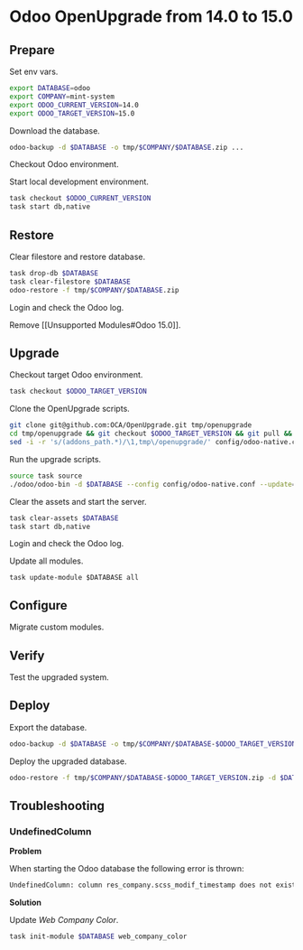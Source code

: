 # Odoo OpenUpgrade from 14.0 to 15.0

## Prepare

Set env vars.

```bash
export DATABASE=odoo
export COMPANY=mint-system
export ODOO_CURRENT_VERSION=14.0
export ODOO_TARGET_VERSION=15.0
```

Download the database.

```bash
odoo-backup -d $DATABASE -o tmp/$COMPANY/$DATABASE.zip ...
```

Checkout Odoo environment.

Start local development environment.

```bash
task checkout $ODOO_CURRENT_VERSION
task start db,native
```

## Restore

Clear filestore and restore database.

```bash
task drop-db $DATABASE
task clear-filestore $DATABASE
odoo-restore -f tmp/$COMPANY/$DATABASE.zip
```

Login and check the Odoo log.

Remove [[Unsupported Modules#Odoo 15.0]].

## Upgrade

Checkout target Odoo environment.

```bash
task checkout $ODOO_TARGET_VERSION
```

Clone the OpenUpgrade scripts.

```bash
git clone git@github.com:OCA/OpenUpgrade.git tmp/openupgrade
cd tmp/openupgrade && git checkout $ODOO_TARGET_VERSION && git pull && ../..
sed -i -r 's/(addons_path.*)/\1,tmp\/openupgrade/' config/odoo-native.conf
```

Run the upgrade scripts.

```bash
source task source
./odoo/odoo-bin -d $DATABASE --config config/odoo-native.conf --update=all --stop-after-init --load=base,web,openupgrade_framework
```

Clear the assets and start the server.

```bash
task clear-assets $DATABASE
task start db,native
```

Login and check the Odoo log.

Update all modules.

```
task update-module $DATABASE all
```

## Configure

Migrate custom modules.

## Verify

Test the upgraded system.

## Deploy

Export the database.

```bash
odoo-backup -d $DATABASE -o tmp/$COMPANY/$DATABASE-$ODOO_TARGET_VERSION.zip
```

Deploy the upgraded database.

```bash
odoo-restore -f tmp/$COMPANY/$DATABASE-$ODOO_TARGET_VERSION.zip -d $DATABASE -r ...
```

## Troubleshooting

### UndefinedColumn

**Problem**

When starting the Odoo database the following error is thrown:

```bash
UndefinedColumn: column res_company.scss_modif_timestamp does not exist
```

**Solution**

Update _Web Company Color_.

```bash
task init-module $DATABASE web_company_color
```
